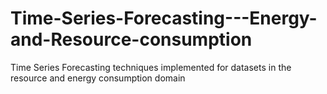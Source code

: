 # Time-Series-Forecasting---Energy-and-Resource-consumption
Time Series Forecasting techniques implemented for datasets in the resource and energy consumption domain
